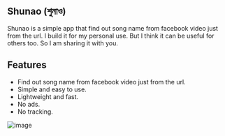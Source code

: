 ## Shunao (শুনাও)

Shunao is a simple app that find out song name from facebook video just from the url. I build it for my personal use. But I think it can be useful for others too. So I am sharing it with you.
## Features
- Find out song name from facebook video just from the url.
- Simple and easy to use.
- Lightweight and fast.
- No ads.
- No tracking.

![image](https://github.com/user-attachments/assets/a481eca1-3a2f-4afe-b95d-922a640c9d5f)

